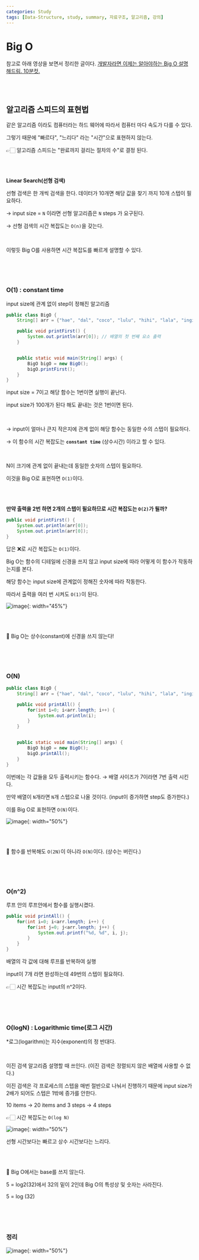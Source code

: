 ```yaml
---
categories: Study
tags: [Data-Structure, study, summary, 자료구조, 알고리즘, 강의]
---
```


# Big O

참고로 아래 영상을 보면서 정리한 글이다.
[개발자라면 이제는 알아야하는 Big O 설명해드림. 10분컷.](https://www.youtube.com/watch?v=BEVnxbxBqi8)

<br><br>

## 알고리즘 스피드의 표현법
같은 알고리즘 이라도 컴퓨터라는 하드 웨어에 따라서 컴퓨터 마다 속도가 다를 수 있다.

그렇기 때문에 "빠르다", "느리다" 라는 "시간"으로 표현하지 않는다.

👉🏻 알고리즘 스피드는 "완료까지 걸리는 절차의 수"로 결정 된다.

<br><br>

**Linear Search(선형 검색)**

선형 검색은 한 개씩 검색을 한다. 데이터가 10개면 해당 값을 찾기 까지 10개 스텝이 필요하다.

→ input size = `N` 이라면 선형 알고리즘은 `N` steps 가 요구된다.

→  선형 검색의 시간 복잡도는 `O(n)`을 갖는다.

<br>

이렇듯 Big O를 사용하면 시간 복잡도를 빠르게 설명할 수 있다.

<br><br><br>


### O(1) : constant time
input size에 관계 없이 step이 정해진 알고리즘

```java
public class BigO {
    String[] arr = {"hae", "dal", "coco", "lulu", "hihi", "lala", "inging"};

    public void printFirst() {
        System.out.println(arr[0]); // 배열의 첫 번째 요소 출력
    }


    public static void main(String[] args) {
        BigO bigO = new BigO();
        bigO.printFirst();
    }
}
```
input size = 7이고 해당 함수는 1번이면 실행이 끝난다.

input size가 100개가 된다 해도 끝내는 것은 1번이면 된다.

<br>

→ input이 얼마나 큰지 작은지에 관계 없이 해당 함수는 동일한 수의 스텝이 필요하다.

→ 이 함수의 시간 복잡도는 **`constant time`** (상수시간) 이라고 할 수 있다.

<br>

N이 크기에 관계 없이 끝내는데 동일한 숫자의 스텝이 필요하다.

이것을 Big O로 표현하면 `O(1)`이다.

<br><br>

**만약 출력을 2번 하면 2개의 스텝이 필요하므로 시간 복잡도는 `O(2)`가 될까?**
```java
public void printFirst() {
    System.out.println(arr[0]);
    System.out.println(arr[0]);
}
```
답은 ❌로 시간 복잡도는 `O(1)`이다.

Big O는 함수의 디테일에 신경을 쓰지 않고 input size에 따라 어떻게 이 함수가 작동하는지를 본다.

해당 함수는 input size에 관계없이 정해진 숫자에 따라 작동한다.

따라서 출력을 여러 번 시켜도 `O(1)`이 된다.

![image](https://user-images.githubusercontent.com/74857364/200626285-eaa2c34a-fa5c-4cd1-9794-98786b42eaf2.png){: width="45%"}

<br><br>

🐣 Big O는 상수(constant)에 신경을 쓰지 않는다!


<br><br><br>

### O(N)

```java
public class BigO {
    String[] arr = {"hae", "dal", "coco", "lulu", "hihi", "lala", "inging"};

    public void printAll() {
        for(int i=0; i<arr.length; i++) {
            System.out.println(i);
        }
    }


    public static void main(String[] args) {
        BigO bigO = new BigO();
        bigO.printAll();
    }
}
```
이번에는 각 값들을 모두 출력시키는 함수다. → 배열 사이즈가 7이라면 7번 출력 시킨다.

만약 배열이 `N`개라면 `N`개 스텝으로 나올 것이다. (input이 증가하면 step도 증가한다.)

이를 Big O로 표현하면 `O(N)`이다.

![image](https://user-images.githubusercontent.com/74857364/200629268-8ff92cdf-e481-46c4-b1fd-b00be24967d7.png){: width="50%"}


<br><br>

🐣 함수를 반복해도 `O(2N)`이 아니라 `O(N)`이다. (상수는 버린다.)

<br><br><br>

### O(n^2)

루프 안의 루프안에서 함수를 실행시켰다.

```java
public void printAll() {
    for(int i=0; i<arr.length; i++) {
        for(int j=0; j<arr.length; j++) {
            System.out.printf("%d, %d", i, j);
        }
    }
}
```
배열의 각 값에 대해 루프를 반복하여 실행

input이 7개 라면 완성하는데 49번의 스텝이 필요하다.

👉🏻 시간 복잡도는 input의 n^2이다.

<br><br><br>

### O(logN) : Logarithmic time(로그 시간)
*로그(logarithm)는 지수(exponent)의 정 반대다.

<br>

이진 검색 알고리즘 설명할 때 쓰인다. (이진 검색은 정렬되지 않은 배열에 사용할 수 없다.)

이진 검색은 각 프로세스의 스텝을 매번 절반으로 나눠서 진행하기 때문에 input size가 2배가 되어도 스텝은 1밖에 증가를 안한다.

10 items → 20 items and 3 steps → 4 steps

👉🏻 시간 복잡도는 `O(log N)`

![image](https://user-images.githubusercontent.com/74857364/200830869-17694d3a-c5b2-4c80-95df-bacf4bc5a901.png){: width="50%"}

선형 시간보다는 빠르고 상수 시간보다는 느리다.

<br><br>

🐣 Big O에서는 base를 쓰지 않는다.

5 = log2(32)에서 32의 밑이 2인데 Big O의 특성상 및 숫자는 사라진다.

5 = log (32)

<br><br><br>

### 정리

![image](https://user-images.githubusercontent.com/74857364/200839235-d99ff17a-9a5a-4583-bbd8-6b8f421b722a.png){: width="50%"}

